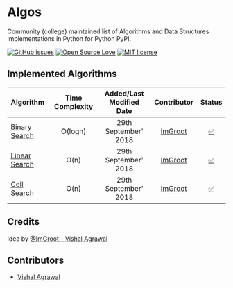 # Algos

Community (college) maintained list of Algorithms and Data Structures implementations in Python for Python PyPI.

[![GitHub issues](https://img.shields.io/github/issues/RCubedClub/algos.svg)](https://github.com/RCubedClub/algos/issues)
[![Open Source Love](https://badges.frapsoft.com/os/v3/open-source.svg?v=102)](https://github.com/RCubedClub/algos)
[![MIT license](http://img.shields.io/badge/license-MIT-brightgreen.svg)](http://opensource.org/licenses/MIT)

## Implemented Algorithms


| Algorithm | Time Complexity | Added/Last Modified Date | Contributor | Status |
|:-------------------------|:---------------------------:|:---------------------------:|:-----------------------------:|:-----------------:|
|         [Binary Search](https://www.geeksforgeeks.org/binary-search/)         |   O(logn)     |       29th September' 2018        |       [ImGroot](https://github.com/vishuvish)     |   [:white_check_mark:](https://github.com/RCubedClub/algos/blob/master/search/binary_search.py)  |
|         [Linear Search](https://www.geeksforgeeks.org/linear-search/)         |   O(n)     |       29th September' 2018        |       [ImGroot](https://github.com/vishuvish)     |   [:white_check_mark:](https://github.com/RCubedClub/algos/blob/master/search/linear_search.py)  |
|         [Ceil Search](https://www.geeksforgeeks.org/find-floor-ceil-unsorted-array/)         |    O(n)     |       29th September' 2018        |       [ImGroot](https://github.com/vishuvish)     |   [:white_check_mark:](https://github.com/RCubedClub/algos/blob/master/search/ceil_search_linear.py)  |


## Credits

Idea by [@ImGroot - Vishal Agrawal](https://github.com/vishuvish)


## Contributors

* [Vishal Agrawal](https://github.com/vishuvish)